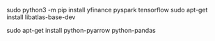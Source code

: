 sudo python3 -m pip install yfinance pyspark tensorflow
sudo apt-get install libatlas-base-dev

sudo apt-get install python-pyarrow python-pandas
